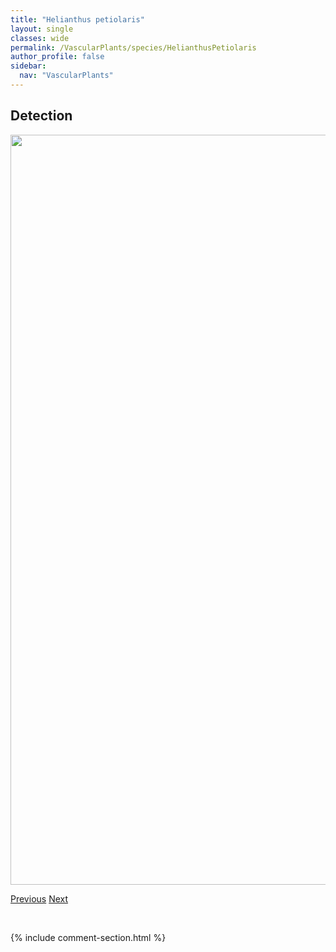 ```yaml
---
title: "Helianthus petiolaris"
layout: single
classes: wide
permalink: /VascularPlants/species/HelianthusPetiolaris
author_profile: false
sidebar:
  nav: "VascularPlants"
---
```


<h2>Detection</h2>

<a href="https://drive.google.com/uc?export=view&id=1kRAa8dNwugPSaK8shUW3tdpKE4zLX3bW">
<img src="https://drive.google.com/uc?export=view&id=1kRAa8dNwugPSaK8shUW3tdpKE4zLX3bW" height = "1200" width = "800">
</a>


<a href="/DevelopmentWebsite/VascularPlants/species/HelianthusPauciflorus" class="pagination--pager" title="Helianthus pauciflorus">Previous</a> <a href="/DevelopmentWebsite/VascularPlants/species/HelictochloaHookeri" class="pagination--pager" title="Spikeoat">Next</a>

<p>&nbsp;</p>

{% include comment-section.html %}
